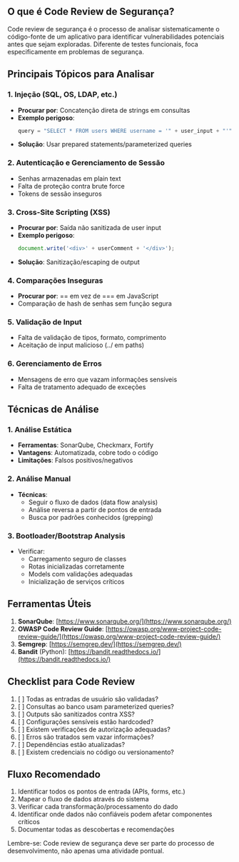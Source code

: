 ## O que é Code Review de Segurança?

Code review de segurança é o processo de analisar sistematicamente o código-fonte de um aplicativo para identificar vulnerabilidades potenciais antes que sejam exploradas. Diferente de testes funcionais, foca especificamente em problemas de segurança.

## Principais Tópicos para Analisar

### 1. Injeção (SQL, OS, LDAP, etc.)
- **Procurar por**: Concatenção direta de strings em consultas
- **Exemplo perigoso**: 
  ```python
  query = "SELECT * FROM users WHERE username = '" + user_input + "'"
  ```
- **Solução**: Usar prepared statements/parameterized queries

### 2. Autenticação e Gerenciamento de Sessão
- Senhas armazenadas em plain text
- Falta de proteção contra brute force
- Tokens de sessão inseguros

### 3. Cross-Site Scripting (XSS)
- **Procurar por**: Saída não sanitizada de user input
- **Exemplo perigoso**:
  ```javascript
  document.write('<div>' + userComment + '</div>');
  ```
- **Solução**: Sanitização/escaping de output

### 4. Comparações Inseguras
- **Procurar por**: == em vez de === em JavaScript
- Comparação de hash de senhas sem função segura

### 5. Validação de Input
- Falta de validação de tipos, formato, comprimento
- Aceitação de input malicioso (../ em paths)

### 6. Gerenciamento de Erros
- Mensagens de erro que vazam informações sensíveis
- Falta de tratamento adequado de exceções

## Técnicas de Análise

### 1. Análise Estática
- **Ferramentas**: SonarQube, Checkmarx, Fortify
- **Vantagens**: Automatizada, cobre todo o código
- **Limitações**: Falsos positivos/negativos

### 2. Análise Manual
- **Técnicas**:
  - Seguir o fluxo de dados (data flow analysis)
  - Análise reversa a partir de pontos de entrada
  - Busca por padrões conhecidos (grepping)

### 3. Bootloader/Bootstrap Analysis
- Verificar:
  - Carregamento seguro de classes
  - Rotas inicializadas corretamente
  - Models com validações adequadas
  - Inicialização de serviços críticos

## Ferramentas Úteis

1. **SonarQube**: [https://www.sonarqube.org/](https://www.sonarqube.org/)
2. **OWASP Code Review Guide**: [https://owasp.org/www-project-code-review-guide/](https://owasp.org/www-project-code-review-guide/)
3. **Semgrep**: [https://semgrep.dev/](https://semgrep.dev/)
4. **Bandit** (Python): [https://bandit.readthedocs.io/](https://bandit.readthedocs.io/)

## Checklist para Code Review

1. [ ] Todas as entradas de usuário são validadas?
2. [ ] Consultas ao banco usam parameterized queries?
3. [ ] Outputs são sanitizados contra XSS?
4. [ ] Configurações sensíveis estão hardcoded?
5. [ ] Existem verificações de autorização adequadas?
6. [ ] Erros são tratados sem vazar informações?
7. [ ] Dependências estão atualizadas?
8. [ ] Existem credenciais no código ou versionamento?

## Fluxo Recomendado

1. Identificar todos os pontos de entrada (APIs, forms, etc.)
2. Mapear o fluxo de dados através do sistema
3. Verificar cada transformação/processamento do dado
4. Identificar onde dados não confiáveis podem afetar componentes críticos
5. Documentar todas as descobertas e recomendações

Lembre-se: Code review de segurança deve ser parte do processo de desenvolvimento, não apenas uma atividade pontual.